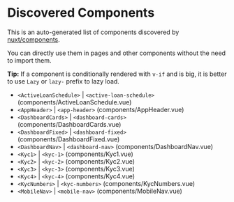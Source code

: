 # Discovered Components

This is an auto-generated list of components discovered by [nuxt/components](https://github.com/nuxt/components).

You can directly use them in pages and other components without the need to import them.

**Tip:** If a component is conditionally rendered with `v-if` and is big, it is better to use `Lazy` or `lazy-` prefix to lazy load.

- `<ActiveLoanSchedule>` | `<active-loan-schedule>` (components/ActiveLoanSchedule.vue)
- `<AppHeader>` | `<app-header>` (components/AppHeader.vue)
- `<DashboardCards>` | `<dashboard-cards>` (components/DashboardCards.vue)
- `<DashboardFixed>` | `<dashboard-fixed>` (components/DashboardFixed.vue)
- `<DashboardNav>` | `<dashboard-nav>` (components/DashboardNav.vue)
- `<Kyc1>` | `<kyc-1>` (components/Kyc1.vue)
- `<Kyc2>` | `<kyc-2>` (components/Kyc2.vue)
- `<Kyc3>` | `<kyc-3>` (components/Kyc3.vue)
- `<Kyc4>` | `<kyc-4>` (components/Kyc4.vue)
- `<KycNumbers>` | `<kyc-numbers>` (components/KycNumbers.vue)
- `<MobileNav>` | `<mobile-nav>` (components/MobileNav.vue)
